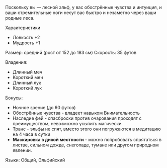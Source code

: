 Поскольку вы — лесной эльф, у вас обострённые чувства и интуиция, и ваши стремительные ноги несут вас быстро и незаметно через ваши родные леса.

Характеристики
- Ловкость +2
- Мудрость +1

Размер: средний (рост от 152 до 183 см)
Скорость: 35 футов

Владения:
 - Длинный меч
 - Короткий меч
 - Длинный лук
 - Короткий лук

Бонусы:
- Ночное зрение (до 60 футов)
- Обострённые чувства - владеет навыком Внимательность
- Наследие фей - спасброски против очарования проходят с преимуществом, невозможно усыпить магически
- Транс - эльфы не спят, вместо этого они погружаются в медитацию на 4 часа в сутки
- **Маскировка в дикой местности** - можно попробовать спрятаться в листве, сильном дожде, снегопаде, тумане или другом природном явлении.

Языки: Общий, Эльфийский